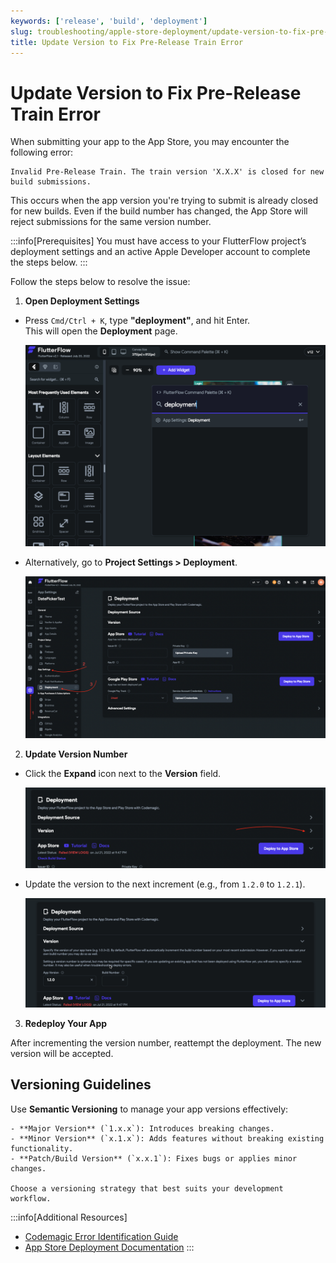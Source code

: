 ```yaml
---
keywords: ['release', 'build', 'deployment']
slug: troubleshooting/apple-store-deployment/update-version-to-fix-pre-release-train-error
title: Update Version to Fix Pre-Release Train Error
---
```


# Update Version to Fix Pre-Release Train Error

When submitting your app to the App Store, you may encounter the following error:

  ```text
  Invalid Pre-Release Train. The train version 'X.X.X' is closed for new build submissions.
  ```

This occurs when the app version you're trying to submit is already closed for new builds. Even if the build number has changed, the App Store will reject submissions for the same version number.

:::info[Prerequisites]
You must have access to your FlutterFlow project’s deployment settings and an active Apple Developer account to complete the steps below.
:::

Follow the steps below to resolve the issue:

1. **Open Deployment Settings**

  - Press `Cmd/Ctrl + K`, type **"deployment"**, and hit Enter.  
    This will open the **Deployment** page.

    ![](../../assets/20250430121353111041.png)

  - Alternatively, go to **Project Settings > Deployment**.

    ![](../../assets/20250430121353323352.png)

2. **Update Version Number**

  - Click the **Expand** icon next to the **Version** field.

    ![](../../assets/20250430121353635504.png)

  - Update the version to the next increment (e.g., from `1.2.0` to `1.2.1`).

    ![](../../assets/20250430121353926967.gif)

3. **Redeploy Your App**

  After incrementing the version number, reattempt the deployment. The new version will be accepted.

## Versioning Guidelines

  Use **Semantic Versioning** to manage your app versions effectively:

    - **Major Version** (`1.x.x`): Introduces breaking changes.
    - **Minor Version** (`x.1.x`): Adds features without breaking existing functionality.
    - **Patch/Build Version** (`x.x.1`): Fixes bugs or applies minor changes.

    Choose a versioning strategy that best suits your development workflow.

:::info[Additional Resources]
- [Codemagic Error Identification Guide](/testing/codemagic-error-guide)
- [App Store Deployment Documentation](/deployment/app-store)
:::